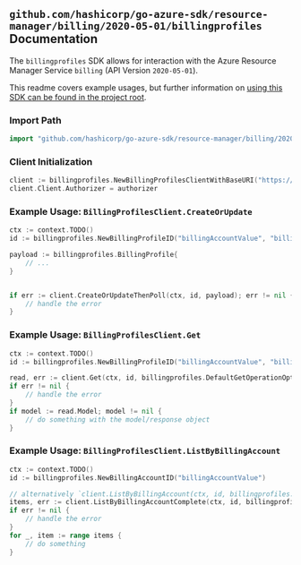 
## `github.com/hashicorp/go-azure-sdk/resource-manager/billing/2020-05-01/billingprofiles` Documentation

The `billingprofiles` SDK allows for interaction with the Azure Resource Manager Service `billing` (API Version `2020-05-01`).

This readme covers example usages, but further information on [using this SDK can be found in the project root](https://github.com/hashicorp/go-azure-sdk/tree/main/docs).

### Import Path

```go
import "github.com/hashicorp/go-azure-sdk/resource-manager/billing/2020-05-01/billingprofiles"
```


### Client Initialization

```go
client := billingprofiles.NewBillingProfilesClientWithBaseURI("https://management.azure.com")
client.Client.Authorizer = authorizer
```


### Example Usage: `BillingProfilesClient.CreateOrUpdate`

```go
ctx := context.TODO()
id := billingprofiles.NewBillingProfileID("billingAccountValue", "billingProfileValue")

payload := billingprofiles.BillingProfile{
	// ...
}


if err := client.CreateOrUpdateThenPoll(ctx, id, payload); err != nil {
	// handle the error
}
```


### Example Usage: `BillingProfilesClient.Get`

```go
ctx := context.TODO()
id := billingprofiles.NewBillingProfileID("billingAccountValue", "billingProfileValue")

read, err := client.Get(ctx, id, billingprofiles.DefaultGetOperationOptions())
if err != nil {
	// handle the error
}
if model := read.Model; model != nil {
	// do something with the model/response object
}
```


### Example Usage: `BillingProfilesClient.ListByBillingAccount`

```go
ctx := context.TODO()
id := billingprofiles.NewBillingAccountID("billingAccountValue")

// alternatively `client.ListByBillingAccount(ctx, id, billingprofiles.DefaultListByBillingAccountOperationOptions())` can be used to do batched pagination
items, err := client.ListByBillingAccountComplete(ctx, id, billingprofiles.DefaultListByBillingAccountOperationOptions())
if err != nil {
	// handle the error
}
for _, item := range items {
	// do something
}
```
